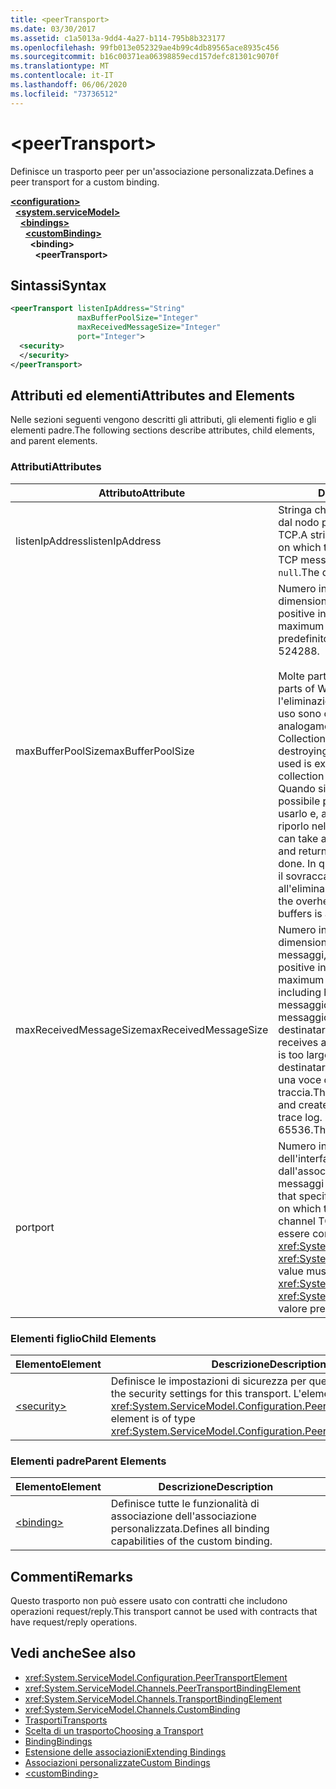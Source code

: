 ```yaml
---
title: <peerTransport>
ms.date: 03/30/2017
ms.assetid: c1a5013a-9dd4-4a27-b114-795b8b323177
ms.openlocfilehash: 99fb013e052329ae4b99c4db89565ace8935c456
ms.sourcegitcommit: b16c00371ea06398859ecd157defc81301c9070f
ms.translationtype: MT
ms.contentlocale: it-IT
ms.lasthandoff: 06/06/2020
ms.locfileid: "73736512"
---
```

# \<peerTransport>
<span data-ttu-id="77d48-101">Definisce un trasporto peer per un'associazione personalizzata.</span><span class="sxs-lookup"><span data-stu-id="77d48-101">Defines a peer transport for a custom binding.</span></span>  
  
[**\<configuration>**](../configuration-element.md)\
&nbsp;&nbsp;[**\<system.serviceModel>**](system-servicemodel.md)\
&nbsp;&nbsp;&nbsp;&nbsp;[**\<bindings>**](bindings.md)\
&nbsp;&nbsp;&nbsp;&nbsp;&nbsp;&nbsp;[**\<customBinding>**](custombinding.md)\
&nbsp;&nbsp;&nbsp;&nbsp;&nbsp;&nbsp;&nbsp;&nbsp;**\<binding>**\
&nbsp;&nbsp;&nbsp;&nbsp;&nbsp;&nbsp;&nbsp;&nbsp;&nbsp;&nbsp;**\<peerTransport>**  
  
## <a name="syntax"></a><span data-ttu-id="77d48-102">Sintassi</span><span class="sxs-lookup"><span data-stu-id="77d48-102">Syntax</span></span>  
  
```xml  
<peerTransport listenIpAddress="String"
               maxBufferPoolSize="Integer"
               maxReceivedMessageSize="Integer"
               port="Integer">
  <security>
  </security>
</peerTransport>
```  
  
## <a name="attributes-and-elements"></a><span data-ttu-id="77d48-103">Attributi ed elementi</span><span class="sxs-lookup"><span data-stu-id="77d48-103">Attributes and Elements</span></span>  
 <span data-ttu-id="77d48-104">Nelle sezioni seguenti vengono descritti gli attributi, gli elementi figlio e gli elementi padre.</span><span class="sxs-lookup"><span data-stu-id="77d48-104">The following sections describe attributes, child elements, and parent elements.</span></span>  
  
### <a name="attributes"></a><span data-ttu-id="77d48-105">Attributi</span><span class="sxs-lookup"><span data-stu-id="77d48-105">Attributes</span></span>  
  
|<span data-ttu-id="77d48-106">Attributo</span><span class="sxs-lookup"><span data-stu-id="77d48-106">Attribute</span></span>|<span data-ttu-id="77d48-107">Descrizione</span><span class="sxs-lookup"><span data-stu-id="77d48-107">Description</span></span>|  
|---------------|-----------------|  
|<span data-ttu-id="77d48-108">listenIpAddress</span><span class="sxs-lookup"><span data-stu-id="77d48-108">listenIpAddress</span></span>|<span data-ttu-id="77d48-109">Stringa che specifica l'indirizzo IP usato dal nodo peer per l'ascolto dei messaggi TCP.</span><span class="sxs-lookup"><span data-stu-id="77d48-109">A string that specifies an IP address on which the peer node will listen for TCP messages.</span></span> <span data-ttu-id="77d48-110">Il valore predefinito è `null`.</span><span class="sxs-lookup"><span data-stu-id="77d48-110">The default is `null`.</span></span>|  
|<span data-ttu-id="77d48-111">maxBufferPoolSize</span><span class="sxs-lookup"><span data-stu-id="77d48-111">maxBufferPoolSize</span></span>|<span data-ttu-id="77d48-112">Numero intero positivo che specifica la dimensione massima del pool di buffer.</span><span class="sxs-lookup"><span data-stu-id="77d48-112">A positive integer that specifies the maximum size of the buffer pool.</span></span> <span data-ttu-id="77d48-113">Il valore predefinito è 524288.</span><span class="sxs-lookup"><span data-stu-id="77d48-113">The default is 524288.</span></span><br /><br /> <span data-ttu-id="77d48-114">Molte parti di WCF usano buffer.</span><span class="sxs-lookup"><span data-stu-id="77d48-114">Many parts of WCF use buffers.</span></span> <span data-ttu-id="77d48-115">La creazione e l'eliminazione definitiva dei buffer a ogni uso sono operazioni onerose, analogamente a quelle di Garbage Collection dei buffer.</span><span class="sxs-lookup"><span data-stu-id="77d48-115">Creating and destroying buffers each time they are used is expensive, and garbage collection for buffers is also expensive.</span></span> <span data-ttu-id="77d48-116">Quando si usa un pool di buffer è possibile prelevare un buffer dal pool, usarlo e, al termine delle operazioni, riporlo nel pool.</span><span class="sxs-lookup"><span data-stu-id="77d48-116">With buffer pools, you can take a buffer from the pool, use it, and return it to the pool once you are done.</span></span> <span data-ttu-id="77d48-117">In questo modo è possibile evitare il sovraccarico dovuto alla creazione e all'eliminazione definitiva dei buffer.</span><span class="sxs-lookup"><span data-stu-id="77d48-117">Thus the overhead in creating and destroying buffers is avoided.</span></span>|  
|<span data-ttu-id="77d48-118">maxReceivedMessageSize</span><span class="sxs-lookup"><span data-stu-id="77d48-118">maxReceivedMessageSize</span></span>|<span data-ttu-id="77d48-119">Numero intero positivo che definisce la dimensione massima in byte dei messaggi, comprese le intestazioni.</span><span class="sxs-lookup"><span data-stu-id="77d48-119">A positive integer that defines the maximum message size in bytes including headers.</span></span> <span data-ttu-id="77d48-120">Il mittente di un messaggio riceve un errore SOAP se il messaggio è troppo grande per il destinatario.</span><span class="sxs-lookup"><span data-stu-id="77d48-120">The sender of a message receives a SOAP fault when the message is too large for the receiver.</span></span> <span data-ttu-id="77d48-121">Il destinatario elimina il messaggio e crea una voce dell'evento nel registro di traccia.</span><span class="sxs-lookup"><span data-stu-id="77d48-121">The receiver drops the message and creates an entry of the event in the trace log.</span></span> <span data-ttu-id="77d48-122">Il valore predefinito è 65536.</span><span class="sxs-lookup"><span data-stu-id="77d48-122">The default is 65536.</span></span>|  
|<span data-ttu-id="77d48-123">port</span><span class="sxs-lookup"><span data-stu-id="77d48-123">port</span></span>|<span data-ttu-id="77d48-124">Numero intero che specifica la porta dell'interfaccia di rete usata dall'associazione per elaborare i messaggi TCP del canale peer.</span><span class="sxs-lookup"><span data-stu-id="77d48-124">An integer that specifies the network interface port on which this binding will process peer channel TCP messages.</span></span> <span data-ttu-id="77d48-125">Il valore deve essere compreso tra <xref:System.Net.IPEndPoint.MinPort> e <xref:System.Net.IPEndPoint.MaxPort>.</span><span class="sxs-lookup"><span data-stu-id="77d48-125">This value must be between <xref:System.Net.IPEndPoint.MinPort> and <xref:System.Net.IPEndPoint.MaxPort>.</span></span> <span data-ttu-id="77d48-126">Il valore predefinito è 0.</span><span class="sxs-lookup"><span data-stu-id="77d48-126">The default is 0.</span></span>|  
  
### <a name="child-elements"></a><span data-ttu-id="77d48-127">Elementi figlio</span><span class="sxs-lookup"><span data-stu-id="77d48-127">Child Elements</span></span>  
  
|<span data-ttu-id="77d48-128">Elemento</span><span class="sxs-lookup"><span data-stu-id="77d48-128">Element</span></span>|<span data-ttu-id="77d48-129">Descrizione</span><span class="sxs-lookup"><span data-stu-id="77d48-129">Description</span></span>|  
|-------------|-----------------|  
|[\<security>](security-of-peertransport.md)|<span data-ttu-id="77d48-130">Definisce le impostazioni di sicurezza per questo trasporto.</span><span class="sxs-lookup"><span data-stu-id="77d48-130">Defines the security settings for this transport.</span></span> <span data-ttu-id="77d48-131">L'elemento è di tipo <xref:System.ServiceModel.Configuration.PeerSecurityElement>.</span><span class="sxs-lookup"><span data-stu-id="77d48-131">This element is of type <xref:System.ServiceModel.Configuration.PeerSecurityElement>.</span></span>|  
  
### <a name="parent-elements"></a><span data-ttu-id="77d48-132">Elementi padre</span><span class="sxs-lookup"><span data-stu-id="77d48-132">Parent Elements</span></span>  
  
|<span data-ttu-id="77d48-133">Elemento</span><span class="sxs-lookup"><span data-stu-id="77d48-133">Element</span></span>|<span data-ttu-id="77d48-134">Descrizione</span><span class="sxs-lookup"><span data-stu-id="77d48-134">Description</span></span>|  
|-------------|-----------------|  
|[\<binding>](bindings.md)|<span data-ttu-id="77d48-135">Definisce tutte le funzionalità di associazione dell'associazione personalizzata.</span><span class="sxs-lookup"><span data-stu-id="77d48-135">Defines all binding capabilities of the custom binding.</span></span>|  
  
## <a name="remarks"></a><span data-ttu-id="77d48-136">Commenti</span><span class="sxs-lookup"><span data-stu-id="77d48-136">Remarks</span></span>  
 <span data-ttu-id="77d48-137">Questo trasporto non può essere usato con contratti che includono operazioni request/reply.</span><span class="sxs-lookup"><span data-stu-id="77d48-137">This transport cannot be used with contracts that have request/reply operations.</span></span>  
  
## <a name="see-also"></a><span data-ttu-id="77d48-138">Vedi anche</span><span class="sxs-lookup"><span data-stu-id="77d48-138">See also</span></span>

- <xref:System.ServiceModel.Configuration.PeerTransportElement>
- <xref:System.ServiceModel.Channels.PeerTransportBindingElement>
- <xref:System.ServiceModel.Channels.TransportBindingElement>
- <xref:System.ServiceModel.Channels.CustomBinding>
- [<span data-ttu-id="77d48-139">Trasporti</span><span class="sxs-lookup"><span data-stu-id="77d48-139">Transports</span></span>](../../../wcf/feature-details/transports.md)
- [<span data-ttu-id="77d48-140">Scelta di un trasporto</span><span class="sxs-lookup"><span data-stu-id="77d48-140">Choosing a Transport</span></span>](../../../wcf/feature-details/choosing-a-transport.md)
- [<span data-ttu-id="77d48-141">Binding</span><span class="sxs-lookup"><span data-stu-id="77d48-141">Bindings</span></span>](../../../wcf/bindings.md)
- [<span data-ttu-id="77d48-142">Estensione delle associazioni</span><span class="sxs-lookup"><span data-stu-id="77d48-142">Extending Bindings</span></span>](../../../wcf/extending/extending-bindings.md)
- [<span data-ttu-id="77d48-143">Associazioni personalizzate</span><span class="sxs-lookup"><span data-stu-id="77d48-143">Custom Bindings</span></span>](../../../wcf/extending/custom-bindings.md)
- [\<customBinding>](custombinding.md)
